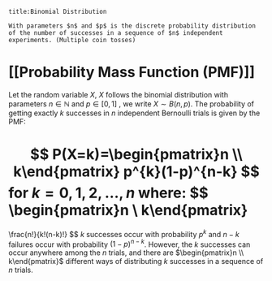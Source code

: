 ```ad-summary 
title:Binomial Distribution

With parameters $n$ and $p$ is the discrete probability distribution of the number of successes in a sequence of $n$ independent experiments. (Multiple coin tosses)
```

# [[Probability Mass Function (PMF)]]

Let the random variable $X$, $X$ follows the binomial distribution with parameters $n \in \mathbb{N}$ and $p \in  [0,1]$ , we write $X\sim B(n,p)$. The probability of getting exactly $k$ successes in $n$ independent Bernoulli trials is given by the PMF:

$$
P(X=k)=\begin{pmatrix}n \\ k\end{pmatrix}
p^{k}(1-p)^{n-k}
$$
for $k=0,1,2,\dots,n$ where:
$$
\begin{pmatrix}n \\ k\end{pmatrix}
=
\frac{n!}{k!(n-k)!}
$$
$k$ successes occur with probability $p^{k}$ and $n-k$ failures occur with probability $(1-p)^{n-k}$. However, the $k$ successes can occur anywhere among the $n$ trials, and there are $\begin{pmatrix}n \\ k\end{pmatrix}$ different ways of distributing $k$ successes in a sequence of $n$ trials.
